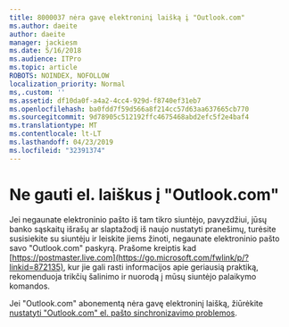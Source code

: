 ```yaml
---
title: 8000037 nėra gavę elektroninį laišką į "Outlook.com"
ms.author: daeite
author: daeite
manager: jackiesm
ms.date: 5/16/2018
ms.audience: ITPro
ms.topic: article
ROBOTS: NOINDEX, NOFOLLOW
localization_priority: Normal
ms,.custom: ''
ms.assetid: df10da0f-a4a2-4cc4-929d-f8740ef31eb7
ms.openlocfilehash: ba0fdd7f59d566a8f214cc57d63aa637665cb770
ms.sourcegitcommit: 9d78905c512192ffc4675468abd2efc5f2e4baf4
ms.translationtype: MT
ms.contentlocale: lt-LT
ms.lasthandoff: 04/23/2019
ms.locfileid: "32391374"
---
```

# <a name="not-receiving-mail-in-outlookcom"></a>Ne gauti el. laiškus į "Outlook.com"

Jei negaunate elektroninio pašto iš tam tikro siuntėjo, pavyzdžiui, jūsų banko sąskaitų išrašų ar slaptažodį iš naujo nustatyti pranešimų, turėsite susisiekite su siuntėju ir leiskite jiems žinoti, negaunate elektroninio pašto savo "Outlook.com" paskyrą. Prašome kreiptis kad [https://postmaster.live.com](https://go.microsoft.com/fwlink/p/?linkid=872135), kur jie gali rasti informacijos apie geriausią praktiką, rekomenduoja trikčių šalinimo ir nuorodą į mūsų siuntėjo palaikymo komandos.
  
Jei "Outlook.com" abonementą nėra gavę elektroninį laišką, žiūrėkite [nustatyti "Outlook.com" el. pašto sinchronizavimo problemos](https://go.microsoft.com/fwlink/p/?linkid=874363).
  

